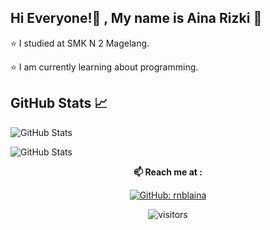 ## Hi Everyone!👋 , My name is Aina Rizki 🌸
⭐ I studied at SMK N 2 Magelang.

⭐ I am currently learning about programming.



## GitHub Stats 📈
![GitHub Stats](https://github-readme-stats.vercel.app/api/top-langs/?username=rnblaina&layout=compact&theme=radical)

![GitHub Stats](https://github-readme-stats.vercel.app/api?username=rnblainaa&show_icons=true&theme=radical)



<div align="center">
  
**📫 Reach me at :**<br>


[![GitHub: rnblaina](https://img.shields.io/github/followers/rnblainaa?label=rnblainaa&style=social)](https://github.com/rnblainaa)

![visitors](https://visitor-badge.glitch.me/badge?page_id=rnblainaa.visitor-badge)

</div>  
